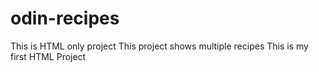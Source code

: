 # odin-recipes
This is HTML only project
This project shows multiple recipes
This is my first HTML Project